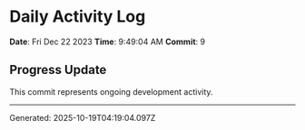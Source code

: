 # Daily Activity Log

**Date**: Fri Dec 22 2023
**Time**: 9:49:04 AM
**Commit**: 9

## Progress Update

This commit represents ongoing development activity.

---
Generated: 2025-10-19T04:19:04.097Z
